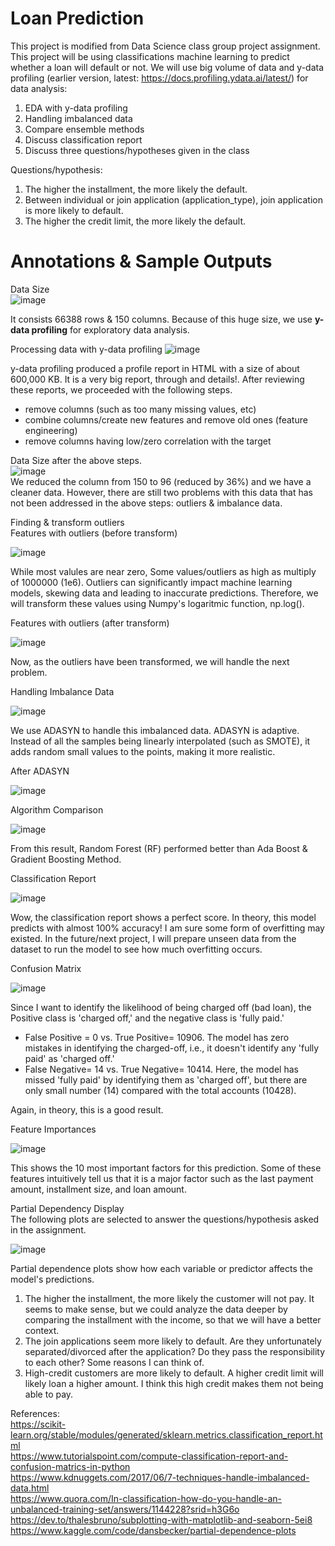 # Loan Prediction
This project is modified from Data Science class group project assignment. This project will be using classifications machine learning to predict whether a loan will default or not. 
We will use big volume of data and y-data profiling (earlier version, latest: https://docs.profiling.ydata.ai/latest/) for data analysis:
1) EDA with y-data profiling
2) Handling imbalanced data
3) Compare ensemble methods
4) Discuss classification report
5) Discuss three questions/hypotheses given in the class

Questions/hypothesis:
1) The higher the installment, the more likely the default.
2) Between individual or join application (application_type), join application is more likely to default.
3) The higher the credit limit, the more likely the default.

# Annotations & Sample Outputs

Data Size <br>
![image](https://github.com/mahdiwf/loan-prediction/assets/163992115/c555ed3c-d16f-44ca-934b-6e7fcc43ed32)

It consists 66388 rows & 150 columns. Because of this huge size, we use **y-data profiling** for exploratory data analysis.

Processing data with y-data profiling
![image](https://github.com/mahdiwf/loan-prediction/assets/163992115/0ee395cf-7d5f-4d8d-8d03-6a88d1fc06d7) <br>

y-data profiling produced a profile report in HTML with a size of about 600,000 KB. It is a very big report, through and details!. After reviewing these reports, we proceeded with the following steps.
 * remove columns (such as too many missing values, etc)
 * combine columns/create new features and remove old ones (feature engineering)
 * remove columns having low/zero correlation with the target

Data Size after the above steps.<br>
![image](https://github.com/user-attachments/assets/fe59832b-19ea-47f5-9d21-0ecaf5636ce6) <br>
We reduced the column from 150 to 96 (reduced by 36%) and we have a cleaner data. However, there are still two problems with this data that has not been addressed in the above steps: outliers & imbalance data.

Finding & transform outliers<br>
Features with outliers (before transform)

 ![image](https://github.com/mahdiwf/loan-prediction/assets/163992115/ce916150-8a65-4b75-983d-966b831ebb57)

 While most valules are near zero, Some values/outliers as high as multiply of 1000000 (1e6). Outliers can significantly impact machine learning models, skewing data and leading to inaccurate predictions.
 Therefore, we will transform these values using Numpy's logaritmic function, np.log().

Features with outliers (after transform)

 ![image](https://github.com/mahdiwf/loan-prediction/assets/163992115/6c458a16-babb-4159-af69-5f8d667d4d3a)

Now, as the outliers have been transformed, we will handle the next problem.<br>

Handling Imbalance Data

![image](https://github.com/mahdiwf/loan-prediction/assets/163992115/24d0ea04-b17d-4ddd-9b38-c32632f4e0c3) <br>

We use ADASYN to handle this imbalanced data. ADASYN is adaptive. Instead of all the samples being linearly interpolated (such as SMOTE), it adds random small values to the points, making it more realistic.<br>

After ADASYN

![image](https://github.com/mahdiwf/loan-prediction/assets/163992115/fc1d4dc0-f07e-43ac-b1ca-6c6a6d78b720)


Algorithm Comparison

 ![image](https://github.com/mahdiwf/loan-prediction/assets/163992115/323e2466-590d-4be6-a1e4-7d0058fff21a)

From this result, Random Forest (RF) performed better than Ada Boost & Gradient Boosting Method.

Classification Report

 ![image](https://github.com/mahdiwf/loan-prediction/assets/163992115/b22fad73-04b7-4176-b3cd-0ac1fa666073)

Wow, the classification report shows a perfect score. In theory, this model predicts with almost 100% accuracy! I am sure some form of overfitting may existed.
In the future/next project, I will prepare unseen data from the dataset to run the model to see how much overfitting occurs.

Confusion Matrix

 ![image](https://github.com/mahdiwf/loan-prediction/assets/163992115/031f737c-a2e1-42e9-91fc-bbad9210db3e)

Since I want to identify the likelihood of being charged off (bad loan), the Positive class is 'charged off,' and the negative class is 'fully paid.'
* False Positive = 0 vs. True Positive= 10906. 
The model has zero mistakes in identifying the charged-off, i.e., it doesn't identify any 'fully paid' as 'charged off.'
* False Negative= 14 vs. True Negative= 10414. 
Here, the model has missed 'fully paid' by identifying them as 'charged off', but there are only small number (14) compared with the total accounts (10428).

Again, in theory, this is a good result.

Feature Importances

 ![image](https://github.com/mahdiwf/loan-prediction/assets/163992115/086c0ae4-7931-4876-85b9-1f921bd85278)

This shows the 10 most important factors for this prediction. Some of these features intuitively tell us that it is a major factor such as the last payment amount, installment size, and loan amount.

Partial Dependency Display <br>
The following plots are selected to answer the questions/hypothesis asked in the assignment.

 ![image](https://github.com/mahdiwf/loan-prediction/assets/163992115/f69cbc13-5f54-4879-a4f9-2811ddc5c7ca)

Partial dependence plots show how each variable or predictor affects the model's predictions.
1) The higher the installment, the more likely the customer will not pay. It seems to make sense, but we could analyze the data deeper by comparing the installment with the income, so that we will have a better context.
2) The join applications seem more likely to default. Are they unfortunately separated/divorced after the application? Do they pass the responsibility to each other? Some reasons I can think of.
3) High-credit customers are more likely to default. A higher credit limit will likely loan a higher amount. I think this high credit makes them not being able to pay.

References:<br>
https://scikit-learn.org/stable/modules/generated/sklearn.metrics.classification_report.html <br>
https://www.tutorialspoint.com/compute-classification-report-and-confusion-matrics-in-python <br>
https://www.kdnuggets.com/2017/06/7-techniques-handle-imbalanced-data.html <br>
https://www.quora.com/In-classification-how-do-you-handle-an-unbalanced-training-set/answers/1144228?srid=h3G6o <br>
https://dev.to/thalesbruno/subplotting-with-matplotlib-and-seaborn-5ei8 <br>
https://www.kaggle.com/code/dansbecker/partial-dependence-plots <br>
